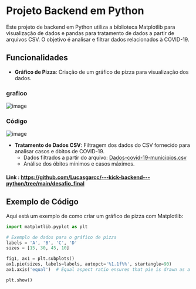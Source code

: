 
# Projeto Backend em Python

Este projeto de backend em Python utiliza a biblioteca Matplotlib para visualização de dados e pandas para tratamento de dados a partir de arquivos CSV. O objetivo é analisar e filtrar dados relacionados à COVID-19.

## Funcionalidades

- **Gráfico de Pizza**: Criação de um gráfico de pizza para visualização dos dados.
### grafico

![image](https://user-images.githubusercontent.com/99447073/203872518-52a5e395-dc3f-4687-a013-d18fcadb7205.png)

### Código

![image](https://user-images.githubusercontent.com/99447073/203873093-08cb5174-f51f-4d03-a84f-a84df9e5a14d.png)

- **Tratamento de Dados CSV**: Filtragem dos dados do CSV fornecido para analisar casos e óbitos de COVID-19.
  - Dados filtrados a partir do arquivo: [Dados-covid-19-municipios.csv](https://github.com/Lucasgarcc/---kick-backend---python/blob/main/desafio_final/Dados-covid-19-municipios.csv)
  - Análise dos óbitos mínimos e casos máximos.

#### Link : https://github.com/Lucasgarcc/---kick-backend---python/tree/main/desafio_final

## Exemplo de Código

Aqui está um exemplo de como criar um gráfico de pizza com Matplotlib:

```python
import matplotlib.pyplot as plt

# Exemplo de dados para o gráfico de pizza
labels = 'A', 'B', 'C', 'D'
sizes = [15, 30, 45, 10]

fig1, ax1 = plt.subplots()
ax1.pie(sizes, labels=labels, autopct='%1.1f%%', startangle=90)
ax1.axis('equal')  # Equal aspect ratio ensures that pie is drawn as a circle.

plt.show()






